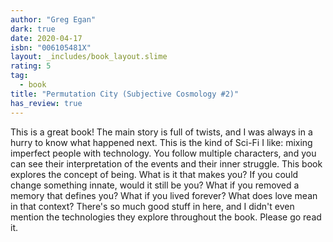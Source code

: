 ```yaml
---
author: "Greg Egan"
dark: true
date: 2020-04-17
isbn: "006105481X"
layout: _includes/book_layout.slime
rating: 5
tag:
  - book
title: "Permutation City (Subjective Cosmology #2)"
has_review: true
---
```


This is a great book! The main story is full of twists, and I was always in a hurry to know what happened next. This is the kind of Sci-Fi I like: mixing imperfect people with technology. You follow multiple characters, and you can see their interpretation of the events and their inner struggle. This book explores the concept of being. What is it that makes you? If you could change something innate, would it still be you? What if you removed a memory that defines you? What if you lived forever? What does love mean in that context? There's so much good stuff in here, and I didn't even mention the technologies they explore throughout the book. Please go read it.
